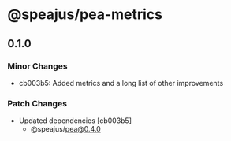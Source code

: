 # @speajus/pea-metrics

## 0.1.0

### Minor Changes

- cb003b5: Added metrics and a long list of other improvements

### Patch Changes

- Updated dependencies [cb003b5]
  - @speajus/pea@0.4.0
